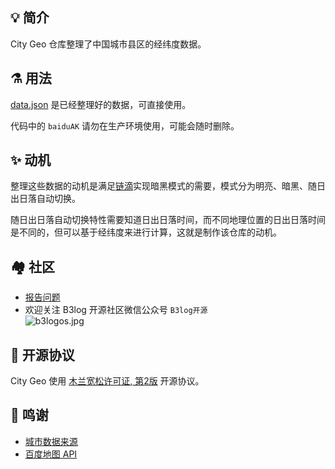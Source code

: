 ## 💡 简介

City Geo 仓库整理了中国城市县区的经纬度数据。

## ⚗ 用法

[data.json](https://github.com/88250/city-geo/blob/master/data.json) 是已经整理好的数据，可直接使用。

代码中的 `baiduAK` 请勿在生产环境使用，可能会随时删除。

## ✨  动机

整理这些数据的动机是满足[链滴](https://ld246.com)实现暗黑模式的需要，模式分为明亮、暗黑、随日出日落自动切换。

随日出日落自动切换特性需要知道日出日落时间，而不同地理位置的日出日落时间是不同的，但可以基于经纬度来进行计算，这就是制作该仓库的动机。

## 🏘️ 社区

* [报告问题](https://github.com/88250/city-geo/issues/new)
* 欢迎关注 B3log 开源社区微信公众号 `B3log开源`  
  ![b3logos.jpg](https://b3logfile.com/file/2020/08/b3logos-032af045.jpg)

## 📄 开源协议

City Geo 使用 [木兰宽松许可证, 第2版](http://license.coscl.org.cn/MulanPSL2) 开源协议。

## 🙏 鸣谢

* [城市数据来源](https://github.com/modood/Administrative-divisions-of-China)
* [百度地图 API](http://lbsyun.baidu.com)
